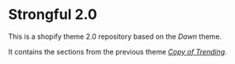 # Strongful 2.0

This is a shopify theme 2.0 repository based on the *Dawn* theme.

It contains the sections from the previous theme *[Copy of Trending](https://strongfulclothing.myshopify.com/admin/themes/130172616844)*.


